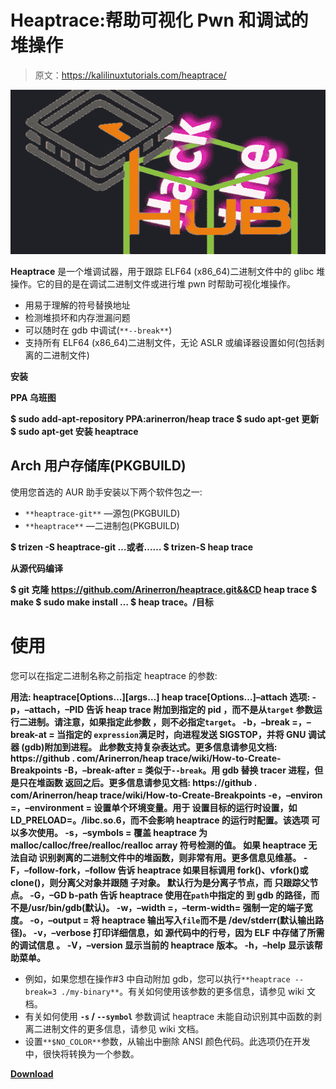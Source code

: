 # Heaptrace:帮助可视化 Pwn 和调试的堆操作

> 原文：<https://kalilinuxtutorials.com/heaptrace/>

[![](img//c8514ad4df264bb838294a3b821e84c9.png)](https://blogger.googleusercontent.com/img/a/AVvXsEgSmQkLmoj5oQc52CYMHhYxV8HUfsnogBsHDvHffe3am0ALl6uJdQa6iAuCRpkJM3Rln652hAirX3oUMf9C8F2LDRO3zj74Gd4lVxiXucpXFBFq3HzvX1quXjoccjfa2mZxwYqfDx-r5EJ0ZGgh5L7NM27OIUITpXyLvyJ5b93q-Nl-MNF0MxSqgTn2=s728)

**Heaptrace** 是一个堆调试器，用于跟踪 ELF64 (x86_64)二进制文件中的 glibc 堆操作。它的目的是在调试二进制文件或进行堆 pwn 时帮助可视化堆操作。

*   用易于理解的符号替换地址
*   检测堆损坏和内存泄漏问题
*   可以随时在 gdb 中调试(`**--break**`)
*   支持所有 ELF64 (x86_64)二进制文件，无论 ASLR 或编译器设置如何(包括剥离的二进制文件)

**安装**

**PPA 乌班图**

**$ sudo add-apt-repository PPA:arinerron/heap trace
$ sudo apt-get 更新
$ sudo apt-get 安装 heaptrace**

## Arch 用户存储库(PKGBUILD)

使用您首选的 AUR 助手安装以下两个软件包之一:

*   `**heaptrace-git**` —源包(PKGBUILD)
*   `**heaptrace**` —二进制包(PKGBUILD)

**$ trizen -S heaptrace-git
…或者……
$ trizen-S heap trace**

**从源代码编译**

**$ git 克隆 https://github.com/Arinerron/heaptrace.git&&CD heap trace
$ make
$ sudo make install
…
$ heap trace。/目标**

# 使用

您可以在指定二进制名称之前指定 heaptrace 的参数:

**用法:
heaptrace[Options…][args…]
heap trace[Options…]–attach
选项:
-p，–attach，–PID
告诉 heap trace 附加到指定的 pid
，而不是从`target`
参数运行二进制。请注意，如果指定此参数
，则不必指定`target`。
-b，–break =，–break-at =
当指定的
`expression`满足时，向进程发送 SIGSTOP，并将 GNU 调试器
(gdb)附加到进程。
此参数支持复杂表达式。更多信息请参见文档:
https://github . com/Arinerron/heap trace/wiki/How-to-Create-Breakpoints
-B，–break-after =
类似于`--break`。用 gdb 替换 tracer
进程，但是只在堆函数
返回之后。更多信息请参见文档:
https://github . com/Arinerron/heap trace/wiki/How-to-Create-Breakpoints
-e，–environ =，–environment =
设置单个环境变量。用于
设置目标的运行时设置，如
LD_PRELOAD=。/libc.so.6，而不会影响
heaptrace 的运行时配置。该选项
可以多次使用。
-s，–symbols =
覆盖 heaptrace 为
malloc/calloc/free/realloc/realloc array 符号检测的值。
如果 heaptrace 无法自动
识别剥离的二进制文件中的堆函数，则非常有用。更多信息见维基。
-F，–follow-fork，–follow
告诉 heaptrace 如果目标调用 fork()、vfork()或
clone()，则分离父对象并跟随
子对象。
默认行为是分离子节点，而
只跟踪父节点。
-G，–GD b-path
告诉 heaptrace 使用在`path`中指定的
到 gdb 的路径，而不是/usr/bin/gdb(默认)。
-w，–width =，–term-width=
强制一定的端子宽度。
-o，–output =
将 heaptrace 输出写入`file`而不是
/dev/stderr(默认输出路径)。
-v，–verbose
打印详细信息，如
源代码中的行号，因为 ELF 中存储了所需的调试信息
。
-V，–version
显示当前的 heaptrace 版本。
-h，–help 显示该帮助菜单。**

*   例如，如果您想在操作#3 中自动附加 gdb，您可以执行`**heaptrace --break=3 ./my-binary**`。有关如何使用该参数的更多信息，请参见 wiki 文档。
*   有关如何使用 **`-s` / `--symbol`** 参数调试 heaptrace 未能自动识别其中函数的剥离二进制文件的更多信息，请参见 wiki 文档。
*   设置`**$NO_COLOR**`参数，从输出中删除 ANSI 颜色代码。此选项仍在开发中，很快将转换为一个参数。

[**Download**](https://github.com/Arinerron/heaptrace#ubuntu-ppa)